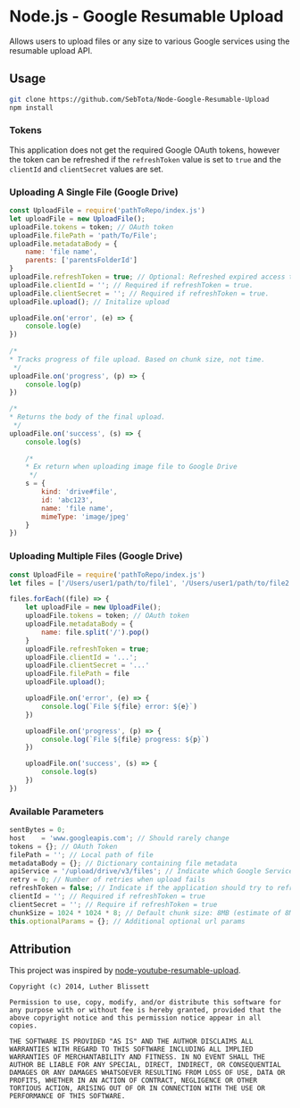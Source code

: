 # Node.js - Google Resumable Upload
Allows users to upload files or any size to various Google services using the 
resumable upload API.

## Usage
```bash
git clone https://github.com/SebTota/Node-Google-Resumable-Upload
npm install
```

### Tokens
This application does not get the required Google OAuth tokens, however 
the token can be refreshed if the `refreshToken` value is set to `true`
and the `clientId` and `clientSecret` values are set.

### Uploading A Single File (Google Drive)
```javascript
const UploadFile = require('pathToRepo/index.js')
let uploadFile = new UploadFile();
uploadFile.tokens = token; // OAuth token
uploadFile.filePath = 'path/To/File';
uploadFile.metadataBody = {
    name: 'file name',
    parents: ['parentsFolderId']
}
uploadFile.refreshToken = true; // Optional: Refreshed expired access token
uploadFile.clientId = ''; // Required if refreshToken = true. 
uploadFile.clientSecret = ''; // Required if refreshToken = true. 
uploadFile.upload(); // Initalize upload

uploadFile.on('error', (e) => {
    console.log(e)
})
    
/*
* Tracks progress of file upload. Based on chunk size, not time.
 */
uploadFile.on('progress', (p) => {
    console.log(p)
})

/*
* Returns the body of the final upload.
 */
uploadFile.on('success', (s) => {
    console.log(s)
    
    /*
    * Ex return when uploading image file to Google Drive
     */
    s = {
        kind: 'drive#file',
        id: 'abc123',
        name: 'file name',
        mimeType: 'image/jpeg'
    }
})
```

### Uploading Multiple Files (Google Drive)
```javascript
const UploadFile = require('pathToRepo/index.js')
let files = ['/Users/user1/path/to/file1', '/Users/user1/path/to/file2']

files.forEach((file) => {
    let uploadFile = new UploadFile();
    uploadFile.tokens = token; // OAuth token
    uploadFile.metadataBody = {
        name: file.split('/').pop() 
    }
    uploadFile.refreshToken = true;
    uploadFile.clientId = '...';
    uploadFile.clientSecret = '...'
    uploadFile.filePath = file
    uploadFile.upload();

    uploadFile.on('error', (e) => {
        console.log(`File ${file} error: ${e}`)
    })

    uploadFile.on('progress', (p) => {
        console.log(`File ${file} progress: ${p}`)
    })

    uploadFile.on('success', (s) => {
        console.log(s)
    })
})
```

### Available Parameters
```javascript
sentBytes = 0;
host	= 'www.googleapis.com'; // Should rarely change
tokens = {}; // OAuth Token
filePath = ''; // Local path of file
metadataBody = {}; // Dictionary containing file metadata
apiService = '/upload/drive/v3/files'; // Indicate which Google Service to use
retry = 0; // Number of retries when upload fails
refreshToken = false; // Indicate if the application should try to refresh the access token if it expired
clientId = ''; // Required if refreshToken = true
clientSecret = ''; // Require if refreshToken = true
chunkSize = 1024 * 1024 * 8; // Default chunk size: 8MB (estimate of 8MiB as recommended by Google)
this.optionalParams = {}; // Additional optional url params
```

## Attribution
This project was inspired by [node-youtube-resumable-upload](https://github.com/grayleonard/node-youtube-resumable-upload).

```
Copyright (c) 2014, Luther Blissett

Permission to use, copy, modify, and/or distribute this software for any purpose with or without fee is hereby granted, provided that the above copyright notice and this permission notice appear in all copies.

THE SOFTWARE IS PROVIDED "AS IS" AND THE AUTHOR DISCLAIMS ALL WARRANTIES WITH REGARD TO THIS SOFTWARE INCLUDING ALL IMPLIED WARRANTIES OF MERCHANTABILITY AND FITNESS. IN NO EVENT SHALL THE AUTHOR BE LIABLE FOR ANY SPECIAL, DIRECT, INDIRECT, OR CONSEQUENTIAL DAMAGES OR ANY DAMAGES WHATSOEVER RESULTING FROM LOSS OF USE, DATA OR PROFITS, WHETHER IN AN ACTION OF CONTRACT, NEGLIGENCE OR OTHER TORTIOUS ACTION, ARISING OUT OF OR IN CONNECTION WITH THE USE OR PERFORMANCE OF THIS SOFTWARE.
```